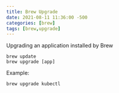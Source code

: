 ```yaml
---
title: Brew Upgrade
date: 2021-08-11 11:36:00 -500
categories: [brew]
tags: [brew,upgrade]
---
```


Upgrading an application installed by Brew

```shell
brew update
brew upgrade [app]
```
Example:
```shell
brew upgrade kubectl
```
